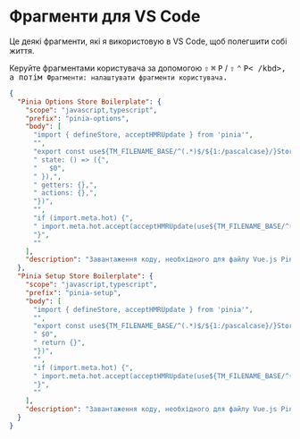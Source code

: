 # Фрагменти для VS Code

Це деякі фрагменти, які я використовую в VS Code, щоб полегшити собі життя.

Керуйте фрагментами користувача за допомогою <kbd>⇧</kbd> <kbd>⌘</kbd> <kbd>P</kbd> / <kbd>⇧</kbd> <kbd>⌃</kbd> <kbd>P< /kbd>, а потім `Фрагменти: налаштувати фрагменти користувача`.

```json
{
  "Pinia Options Store Boilerplate": {
    "scope": "javascript,typescript",
    "prefix": "pinia-options",
    "body": [
      "import { defineStore, acceptHMRUpdate } from 'pinia'",
      "",
      "export const use${TM_FILENAME_BASE/^(.*)$/${1:/pascalcase}/}Store = defineStore('$TM_FILENAME_BASE', {",
      " state: () => ({",
      "   $0",
      " }),",
      " getters: {},",
      " actions: {},",
      "})",
      "",
      "if (import.meta.hot) {",
      " import.meta.hot.accept(acceptHMRUpdate(use${TM_FILENAME_BASE/^(.*)$/${1:/pascalcase}/}Store, import.meta.hot))",
      "}",
      ""
    ],
    "description": "Завантаження коду, необхідного для файлу Vue.js Pinia Options Store"
  },
  "Pinia Setup Store Boilerplate": {
    "scope": "javascript,typescript",
    "prefix": "pinia-setup",
    "body": [
      "import { defineStore, acceptHMRUpdate } from 'pinia'",
      "",
      "export const use${TM_FILENAME_BASE/^(.*)$/${1:/pascalcase}/}Store = defineStore('$TM_FILENAME_BASE', () => {",
      " $0",
      " return {}",
      "})",
      "",
      "if (import.meta.hot) {",
      " import.meta.hot.accept(acceptHMRUpdate(use${TM_FILENAME_BASE/^(.*)$/${1:/pascalcase}/}Store, import.meta.hot))",
      "}",
      ""
    ],
    "description": "Завантаження коду, необхідного для файлу Vue.js Pinia Setup Store"
  }
}
```
